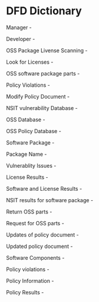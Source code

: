 # DFD Dictionary

Manager - 

Developer -


OSS Package Livense Scanning -

Look for Licenses - 

OSS software package parts -

Policy Violations -

Modify Policy Document -


NSIT vulnerability Database -

OSS Database -

OSS Policy Database -


Software Package -

Package Name -

Vulnerablity Issues -

License Results -

Software and License Results -

NSIT results for software package -

Return OSS parts -

Request for OSS parts -

Updates of policy document -

Updated policy document -

Software Components -

Policy violations -

Policy Information -

Policy Results -



